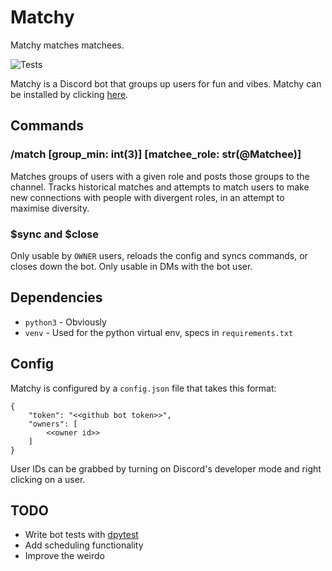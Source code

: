 # Matchy
Matchy matches matchees.

![Tests](https://github.com/mdiluz/matchy/actions/workflows/test.yml/badge.svg)

Matchy is a Discord bot that groups up users for fun and vibes. Matchy can be installed by clicking [here](https://discord.com/oauth2/authorize?client_id=1270849346987884696).

## Commands
### /match [group_min: int(3)] [matchee_role: str(@Matchee)]
Matches groups of users with a given role and posts those groups to the channel. Tracks historical matches and attempts to match users to make new connections with people with divergent roles, in an attempt to maximise diversity.

### $sync and $close
Only usable by `OWNER` users, reloads the config and syncs commands, or closes down the bot. Only usable in DMs with the bot user. 

## Dependencies
* `python3` - Obviously
* `venv` - Used for the python virtual env, specs in `requirements.txt`

## Config
Matchy is configured by a `config.json` file that takes this format:
```
{
    "token": "<<github bot token>>",
    "owners": [
        <<owner id>>
    ]
}
```
User IDs can be grabbed by turning on Discord's developer mode and right clicking on a user.

## TODO
* Write bot tests with [dpytest](https://dpytest.readthedocs.io/en/latest/tutorials/getting_started.html)
* Add scheduling functionality
* Improve the weirdo